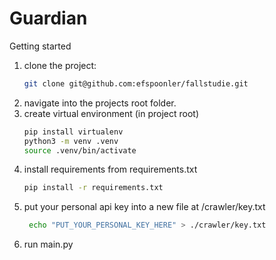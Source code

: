 # Guardian
Getting started
1. clone the project:
    ```bash
    git clone git@github.com:efspoonler/fallstudie.git 
    ```
2. navigate into the projects root folder.
3. create virtual environment (in project root)
    ```bash
    pip install virtualenv
    python3 -m venv .venv
    source .venv/bin/activate
    ```
4. install requirements from requirements.txt
    ```bash
    pip install -r requirements.txt
    ```
5. put your personal api key into a new file at /crawler/key.txt
    ```bash
     echo "PUT_YOUR_PERSONAL_KEY_HERE" > ./crawler/key.txt

    ```
6. run main.py
